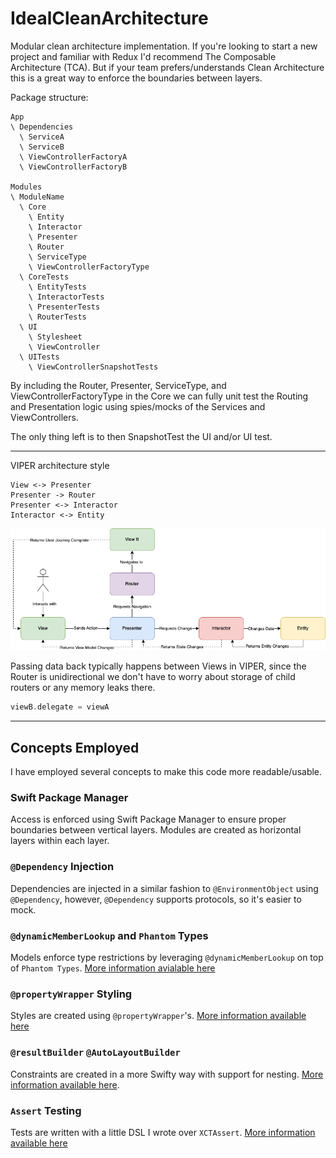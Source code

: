 # IdealCleanArchitecture

Modular clean architecture implementation. If you're looking to start a new project and familiar with Redux I'd recommend The Composable Architecture (TCA). But if your team prefers/understands Clean Architecture this is a great way to enforce the boundaries between layers.

Package structure:
```
App
\ Dependencies
  \ ServiceA
  \ ServiceB
  \ ViewControllerFactoryA
  \ ViewControllerFactoryB

Modules
\ ModuleName
  \ Core
    \ Entity
    \ Interactor
    \ Presenter
    \ Router
    \ ServiceType
    \ ViewControllerFactoryType
  \ CoreTests
    \ EntityTests
    \ InteractorTests
    \ PresenterTests
    \ RouterTests
  \ UI
    \ Stylesheet
    \ ViewController
  \ UITests
    \ ViewControllerSnapshotTests
```

By including the Router, Presenter, ServiceType, and ViewControllerFactoryType in the Core we can fully unit test the Routing and Presentation logic using spies/mocks of the Services and ViewControllers.

The only thing left is to then SnapshotTest the UI and/or UI test.

---

VIPER architecture style
```
View <-> Presenter
Presenter -> Router
Presenter <-> Interactor
Interactor <-> Entity
```
![VIPER](viper.png)

Passing data back typically happens between Views in VIPER, since the Router is unidirectional we don't have to worry about storage of child routers or any memory leaks there.

```swift
viewB.delegate = viewA
```

---

## Concepts Employed

I have employed several concepts to make this code more readable/usable.

### Swift Package Manager

Access is enforced using Swift Package Manager to ensure proper boundaries between vertical layers. Modules are created as horizontal layers within each layer.

### `@Dependency` Injection

Dependencies are injected in a similar fashion to `@EnvironmentObject` using `@Dependency`, however, `@Dependency` supports protocols, so it's easier to mock.

### `@dynamicMemberLookup` and `Phantom` Types

Models enforce type restrictions by leveraging `@dynamicMemberLookup` on top of `Phantom Types`. [More information avialable here](https://levelup.gitconnected.com/expressible-dynamic-phantom-types-513091b63f04)

### `@propertyWrapper` Styling

Styles are created using `@propertyWrapper`'s. [More information available here](https://betterprogramming.pub/view-styling-with-propertywrapper-92d8476e96a7)

### `@resultBuilder` `@AutoLayoutBuilder`

Constraints are created in a more Swifty way with support for nesting. [More information available here](https://betterprogramming.pub/autolayoutbuilder-294badac5015).

### `Assert` Testing

Tests are written with a little DSL I wrote over `XCTAssert`. [More information available here](https://betterprogramming.pub/assert-my-wrapper-framework-around-xctest-7d6bea2d05f9)
